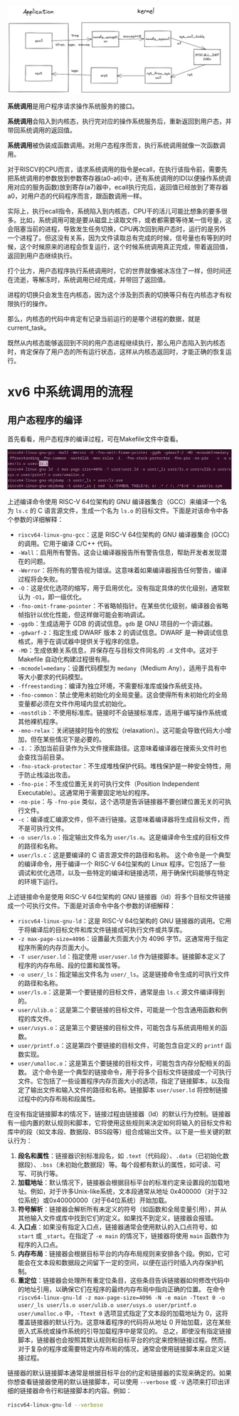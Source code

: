 
![syscall_procedure](00-imgs/syscall-handle.png)

**系统调用**是用户程序请求操作系统服务的接口。

**系统调用**会陷入到内核态，执行完对应的操作系统服务后，重新返回到用户态，并带回系统调用的返回值。

**系统调用**被伪装成函数调用。对用户态程序而言，执行系统调用就像一次函数调用。

对于RISCV的CPU而言，请求系统调用的指令是ecall，在执行该指令前，需要先把系统调用的参数放到参数寄存器(a0-a6)中，还有系统调用的ID(以便操作系统调用对应的服务函数)放到寄存(a7)器中，ecall执行完后，返回值已经放到了寄存器a0，对用户态的代码程序而言，跟函数调用一样。

实际上，执行ecall指令，系统陷入到内核态，CPU干的活儿可能比想象的要多很多。比如，系统调用可能是要从磁盘上读取文件，或者都需要等待某一信号量，这会阻塞当前的进程，导致发生任务切换，CPU再次回到用户态时，运行的是另外一个进程了。但这没有关系，因为文件读取总有完成的时候，信号量也有等到的时候，这个时候原来的进程会恢复运行，这个时候系统调用真正完成，带着返回值，返回到用户态继续执行。

打个比方，用户态程序执行系统调用时，它的世界就像被冰冻住了一样，但时间还在流逝，等解冻时，系统调用已经完成，并带回了返回值。

进程的切换只会发生在内核态，因为这个涉及到页表的切换等只有在内核态才有权限执行的操作。

那么，内核态的代码中肯定有记录当前运行的是哪个进程的数据，就是current\_task。

既然从内核态能够返回到不同的用户态进程继续执行，那么用户态陷入到内核态时，肯定保存了用户态的所有运行状态，这样从内核态返回时，才能正确的恢复运行。


# xv6 中系统调用的流程

## 用户态程序的编译

首先看看，用户态程序的编译过程，可在Makefile文件中查看。

![](00-imgs/ls-cc.png)

上述编译命令使用 RISC-V 64位架构的 GNU 编译器集合（GCC）来编译一个名为 `ls.c` 的 C 语言源文件，生成一个名为 `ls.o` 的目标文件。下面是对该命令中各个参数的详细解释：
- `riscv64-linux-gnu-gcc`：这是 RISC-V 64位架构的 GNU 编译器集合 (GCC) 的调用。它用于编译 C/C++ 代码。
- `-Wall`：启用所有警告。这会让编译器报告所有警告信息，帮助开发者发现潜在的问题。
- `-Werror`：将所有的警告视为错误。这意味着如果编译器报告任何警告，编译过程将会失败。
- `-O`：这是优化选项的缩写，用于启用优化。没有指定具体的优化级别，通常默认为 `-O1`，即一级优化。
- `-fno-omit-frame-pointer`：不省略帧指针。在某些优化级别，编译器会省略帧指针以优化性能，但这样做可能会影响调试。
- `-ggdb`：生成适用于 GDB 的调试信息。`gdb` 是 GNU 项目的一个调试器。
- `-gdwarf-2`：指定生成 DWARF 版本 2 的调试信息。DWARF 是一种调试信息格式，用于在调试器中提供关于程序的信息。
- `-MD`：生成依赖关系信息，并保存在与目标文件同名的 `.d` 文件中。这对于 Makefile 自动化构建过程很有用。
- `-mcmodel=medany`：设置代码模型为 `medany`（Medium Any），适用于具有中等大小要求的代码模型。
- `-ffreestanding`：编译为独立环境，不需要标准库或操作系统支持。
- `-fno-common`：禁止使用未初始化的全局变量。这会使得所有未初始化的全局变量都必须在文件作用域内显式初始化。
- `-nostdlib`：不使用标准库。链接时不会链接标准库，适用于编写操作系统或其他裸机程序。
- `-mno-relax`：关闭链接时指令的放松（relaxation）。这可能会导致代码大小增加，但在某些情况下是必要的。
- `-I.`：添加当前目录作为头文件搜索路径。这意味着编译器在搜索头文件时也会查找当前目录。
- `-fno-stack-protector`：不生成堆栈保护代码。堆栈保护是一种安全特性，用于防止栈溢出攻击。
- `-fno-pie`：不生成位置无关的可执行文件（Position Independent Executable）。这通常用于需要固定地址的程序。
- `-no-pie`：与 `-fno-pie` 类似，这个选项是告诉链接器不要创建位置无关的可执行文件。
- `-c`：编译或汇编源文件，但不进行链接。这意味着编译器将生成目标文件，而不是可执行文件。
- `-o user/ls.o`：指定输出文件名为 `user/ls.o`。这是编译命令生成的目标文件的路径和名称。
- `user/ls.c`：这是要编译的 C 语言源文件的路径和名称。
这个命令是一个典型的编译命令，用于编译一个 RISC-V 64位架构的 Linux 程序。它包括了一些调试和优化选项，以及一些特定的编译和链接选项，用于确保代码能够在特定的环境下运行。


上述链接命令是使用 RISC-V 64位架构的 GNU 链接器（ld）将多个目标文件链接成一个可执行文件。下面是对该命令中各个参数的详细解释：
- `riscv64-linux-gnu-ld`：这是 RISC-V 64位架构的 GNU 链接器的调用。它用于将编译后的目标文件和库文件链接成可执行文件或共享库。
- `-z max-page-size=4096`：设置最大页面大小为 4096 字节。这通常用于指定程序所需的内存页面大小。
- `-T user/user.ld`：指定使用 `user/user.ld` 作为链接脚本。链接脚本定义了程序的内存布局、段的位置和属性等。
- `-o user/_ls`：指定输出文件名为 `user/_ls`。这是链接命令生成的可执行文件的路径和名称。
- `user/ls.o`：这是第一个要链接的目标文件，通常是由 `ls.c` 源文件编译得到的。
- `user/ulib.o`：这是第二个要链接的目标文件，可能是一个包含通用函数和例程的库文件。
- `user/usys.o`：这是第三个要链接的目标文件，可能包含与系统调用相关的函数。
- `user/printf.o`：这是第四个要链接的目标文件，可能包含自定义的 `printf` 函数实现。
- `user/umalloc.o`：这是第五个要链接的目标文件，可能包含内存分配相关的函数。
这个命令是一个典型的链接命令，用于将多个目标文件链接成一个可执行文件。它包括了一些设置程序内存页面大小的选项，指定了链接脚本，以及指定了输出文件和输入文件的路径和名称。链接脚本 `user/user.ld` 将控制链接过程中的内存布局和段属性。

在没有指定链接脚本的情况下，链接过程由链接器（ld）的默认行为控制。链接器有一组内置的默认规则和脚本，它将使用这些规则来决定如何将输入的目标文件和库中的段（如文本段、数据段、BSS段等）组合成输出文件。以下是一些关键的默认行为：
1. **段名和属性**：链接器识别标准段名，如 `.text`（代码段）、`.data`（已初始化数据段）、`.bss`（未初始化数据段）等。每个段都有默认的属性，如可读、可写、可执行等。
2. **加载地址**：默认情况下，链接器会根据目标平台的标准约定来设置段的加载地址。例如，对于许多Unix-like系统，文本段通常从地址 0x400000（对于32位系统）或0x40000000（对于64位系统）开始加载。
3. **符号解析**：链接器会解析所有未定义的符号（如函数和全局变量引用），并从其他输入文件或库中找到它们的定义。如果找不到定义，链接器会报错。
4. **入口点**：如果没有指定入口点，链接器通常会使用默认的入口点符号，如 `start` 或 `_start`。在指定了 `-e main` 的情况下，链接器将使用 `main` 函数作为程序的入口点。
5. **内存布局**：链接器会根据目标平台的内存布局规则来安排各个段。例如，它可能会在文本段和数据段之间留下一定的空间，以便在运行时插入内存保护机制。
6. **重定位**：链接器会处理所有重定位条目，这些条目告诉链接器如何修改代码中的地址引用，以确保它们在程序的最终内存布局中指向正确的位置。
在命令 `riscv64-linux-gnu-ld -z max-page-size=4096 -N -e main -Ttext 0 -o user/_ls user/ls.o user/ulib.o user/usys.o user/printf.o user/umalloc.o` 中，`-Ttext 0` 选项显式指定了文本段的加载地址为 0，这将覆盖链接器的默认行为。这意味着程序的代码将从地址 0 开始加载，这在某些嵌入式系统或操作系统的引导加载程序中是常见的。
总之，即使没有指定链接脚本，链接器也会按照其默认规则和目标平台的约定来控制链接过程。然而，对于复杂的程序或需要特定内存布局的情况，通常会使用链接脚本来自定义链接过程。

链接器的默认链接脚本通常是根据目标平台的约定和链接器的实现来确定的。如果你想查看链接器使用的默认链接脚本，可以使用 `--verbose` 或 `-V` 选项来打印出详细的链接器命令行和链接脚本的内容。例如：
   ```sh
   riscv64-linux-gnu-ld --verbose
   ```



